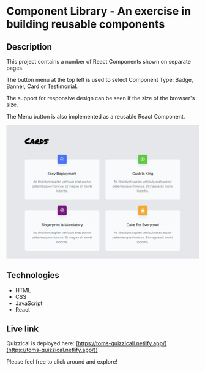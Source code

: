 # Component Library - An exercise in building reusable components

## Description
This project contains a number of React Components shown on separate pages.

The button menu at the top left is used to select Component Type: Badge, Banner, Card or Testimonial.

The support for responsive design can be seen if the size of the browser's size. 

The Menu button is also implemented as a reusable React Component.

![Screen shot of the Component Library](./components.png)

## Technologies
- HTML
- CSS
- JavaScript
- React

## Live link
Quizzical is deployed here:
[https://toms-quizzicall.netlify.app/](https://toms-quizzical.netlify.app/))

Please feel free to click around and explore!
